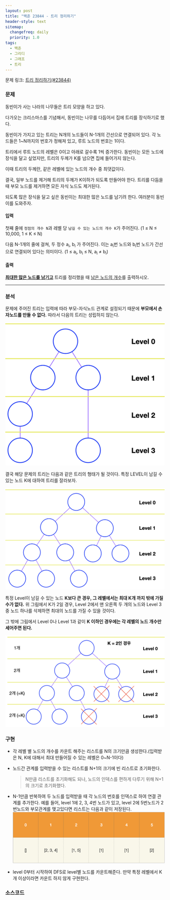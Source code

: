 ```yaml
---
layout: post
title: "백준 23844 - 트리 정리하기"
header-style: text
sitemap:
  changefreq: daily
  priority: 1.0
tags:
  - 백준
  - 그리디
  - 그래프
  - 트리
---
```


문제 링크: [트리 정리하기(#23844)](https://www.acmicpc.net/problem/23844)

### 문제

동빈이가 사는 나라의 나무들은 트리 모양을 하고 있다.

다가오는 크리스마스를 기념해서, 동빈이는 나무를 다듬어서 집에 트리를 장식하기로 했다.

동빈이가 가지고 있는 트리는 N개의 노드들이 N-1개의 간선으로 연결되어 있다. 각 노드들은 1~N까지의 번호가 정해져 있고, 루트 노드의 번호는 1이다.

트리에서 루트 노드의 레벨은 0이고 아래로 갈수록 1씩 증가한다. 동빈이는 모든 노드에 장식을 달고 싶었지만, 트리의 두께가 K를 넘으면 집에 들어가지 않는다.

이때 트리의 두께란, 같은 레벨에 있는 노드의 개수 중 최댓값이다.

결국, 일부 노드를 제거해 트리의 두께가 K이하가 되도록 만들어야 한다. 트리를 다듬을 때 부모 노드를 제거하면 모든 자식 노드도 제거된다.

되도록 많은 장식을 달고 싶은 동빈이는 최대한 많은 노드를 남기려 한다. 여러분이 동빈이를 도와주자.

#### 입력

첫째 줄에 `정점의 개수 N`과 레벨 당 `남길 수 있는 노드의 개수 K`가 주어진다. (1 ≤ N ≤ 10,000, 1 ≤ K ≤ N)

다음 N-1개의 줄에 걸쳐, 두 정수 a<sub>i</sub>, b<sub>i</sub> 가 주어진다. 이는 a<sub>i</sub>번 노드와 b<sub>i</sub>번 노드가 간선으로 연결되어 있다는 의미이다. (1 ≤ a<sub>i</sub>, b<sub>i</sub> ≤ N, a<sub>i</sub> ≠ b<sub>i</sub>)

#### 출력

**<u>최대한 많은 노드를 남기고</u>** 트리를 정리했을 때 <u>남은 노드의 개수</u>를 출력하시오.

---

### 분석

문제에 주어진 트리는 입력에 따라 부모-자식노드 관계로 설정되기 때문에 **부모에서 손자노드를 만들 수 없다.**
따라서 다음의 트리는 성립하지 않는다.

<!-- ![image](https://user-images.githubusercontent.com/57972338/149640716-70450dc8-87dc-480a-bf2a-99b4296afc59.png) -->

![성립되지않는 노드](/img/in-post/boj/23844/grandson_node.png)

결국 해당 문제의 트리는 다음과 같은 트리의 형태가 될 것이다.
특정 LEVEL이 남길 수 있는 노드 K에 대하여 트리를 잘라보자.

![성립되는노드](/img/in-post/boj/23844/tree.png)

특정 Level이 남길 수 있는 노드 **K보다 큰 경우, 그 레벨에서는 최대 K개 까지 밖에 가질 수가 없다.** 위 그림에서 K가 2일 경우, Level 2에서 맨 오른쪽 두 개의 노드와 Level 3 중 노드 하나를 삭제하면 최대의 노드를 가질 수 있을 것이다.

그 밖에 그림에서 Level 0나 Level 1과 같이 **K 이하인 경우에는 각 레벨의 노드 개수만 세어주면 된다.**

![삭제노드](/img/in-post/boj/23844/delete_node.png)

### 구현

- 각 레벨 별 노드의 개수를 카운트 해주는 리스트를 N의 크기만큼 생성한다.(입력받은 N, K에 대해서 최대 만들어질 수 있는 레벨은 0~N-1이다)

- 노드간 관계를 입력받을 수 있는 리스트를 N+1의 크기에 빈 리스트로 초기화한다.

  > N만큼 리스트를 초기화해도 되나, 노드의 인덱스를 편하게 다루기 위해 N+1의 크기로 초기화했다.

- N-1만큼 반복하여 두 노드를 입력받을 때 각 노드의 번호를 인덱스로 하여 연결 관계를 추가한다.
  예를 들어, level 1에 2, 3, 4번 노드가 있고, level 2에 5번노드가 2번노드와 부모관계를 맺고있다면 리스트는 다음과 같이 저장된다.
  ![graph-relation](/img/in-post/boj/23844/graph_list.png)

- level 0부터 시작하여 DFS로 level별 노드를 카운트해준다. 만약 특정 레벨에서 K개 이상이라면 카운트 하지 않게 구현한다.

### 소스코드

<script src="https://gist.github.com/WhiteHyun/2d9b5493aa48c1131c317d1ea4cae31b.js"></script>
